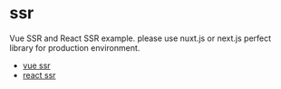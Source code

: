 # ssr

Vue SSR and React SSR example. please use nuxt.js or next.js perfect library for production environment.

- [vue ssr]()
- [react ssr]()

